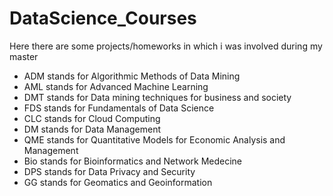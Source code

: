 # DataScience_Courses
Here there are some projects/homeworks in which i was involved during my master

- ADM stands for Algorithmic Methods of Data Mining
- AML stands for Advanced Machine Learning
- DMT stands for Data mining techniques for business and society
- FDS stands for  Fundamentals of Data Science
- CLC stands for Cloud Computing
- DM stands for Data Management
- QME stands for Quantitative Models for Economic Analysis and Management 
- Bio stands for Bioinformatics and Network Medecine
- DPS stands for Data Privacy and Security
- GG stands for Geomatics and Geoinformation


